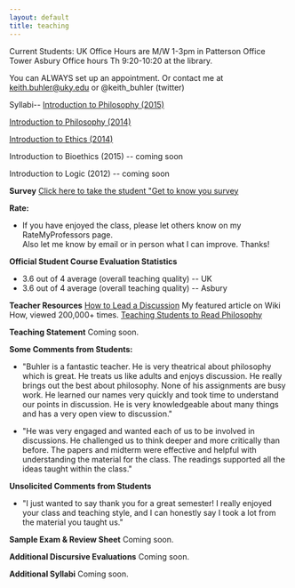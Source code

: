```yaml
---
layout: default
title: teaching
---
```


Current Students: 
UK Office Hours are M/W 1-3pm in Patterson Office Tower
Asbury Office hours Th 9:20-10:20 at the library.
 
You can ALWAYS set up an appointment. Or contact me at keith.buhler@uky.edu or @keith_buhler (twitter) 
 
 
Syllabi--
[Introduction to Philosophy (2015)](https://docs.google.com/document/d/1Him8ByGSgqIVhWto6cstAwxp6Ohh1LtTsBxv590pplU/edit#)
 
[Introduction to Philosophy (2014)](https://docs.google.com/document/d/1oDPOnqZxSVDfEcUWWzgqZYorWLYLhYv8FDSUM1MVXNQ/edit)
 
[Introduction to Ethics (2014)](https://docs.google.com/document/d/1u2FI836N6FcWWs2I5BrbLF1tQav9wjcDJiOU0bRkfRw/edit)
 
Introduction to Bioethics (2015) -- coming soon
 
Introduction to Logic (2012) -- coming soon
 
 
 
 
**Survey**
[Click here to take the student "Get to know you survey](https://drive.google.com/open?id=17A6-27pW2lrI4S6rEpV8GIh_OycvQHCc01fkyuoxPYw)
 
 
 
 
 
**Rate:**
+ If you have enjoyed the class, please let others know on my RateMyProfessors page.  
Also let me know by email or in person what I can improve. Thanks!
 
 
 
 
 
**Official Student Course Evaluation Statistics**

+  3.6 out of 4 average (overall teaching quality) -- UK
+  3.6 out of 4 average (overall teaching quality) -- Asbury
 
 
 
 
 
**Teacher Resources**
[How to Lead a Discussion](http://www.wikihow.com/Lead-a-Discussion) My featured article on Wiki How, viewed 200,000+ times.
[Teaching Students to Read Philosophy](http://www.pdcnet.org/collection/show?id=teachphil_2004_0027_0004_0351_0368&file_type=pdf)
 
 
 
 
**Teaching Statement**
Coming soon.
 
 
 
 
**Some Comments from Students:** 
* "Buhler is a fantastic teacher. He is very theatrical about philosophy which is great. He treats us like adults and enjoys discussion. He really brings out the best about philosophy. None of his assignments are busy work. He learned our names very quickly and took time to understand our points in discussion. He is very knowledgeable about many things and has a very open view to discussion."
 
* "He was very engaged and wanted each of us to be involved in discussions. He challenged us to think deeper and more critically than before. The papers and midterm were effective and helpful with understanding the material for the class. The readings supported all the ideas taught within the class."
 
 
 
 
 
**Unsolicited Comments from Students**
* "I just wanted to say thank you for a great semester! I really enjoyed your class and teaching style, and I can honestly say I took a lot from the material you taught us."
 
 
 
 
 
 
**Sample Exam & Review Sheet**
Coming soon.
 
 
 
 
**Additional Discursive Evaluations**
Coming soon.
 
 
 
 
 
**Additional Syllabi**
Coming soon.